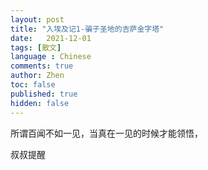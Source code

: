 ```yaml
---
layout: post
title: "入埃及记1-骗子圣地的吉萨金字塔"
date:   2021-12-01
tags: [散文]
language : Chinese
comments: true
author: Zhen
toc: false
published: true
hidden: false
---
```

所谓百闻不如一见，当真在一见的时候才能领悟，

叔叔提醒
<!--stackedit_data:
eyJoaXN0b3J5IjpbLTcxNjEwNDY2MV19
-->